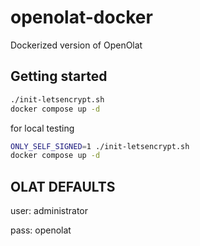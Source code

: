 # openolat-docker

Dockerized version of OpenOlat

## Getting started

```bash
./init-letsencrypt.sh
docker compose up -d
```

for local testing

```bash
ONLY_SELF_SIGNED=1 ./init-letsencrypt.sh
docker compose up -d
```

## OLAT DEFAULTS

user: administrator

pass: openolat


